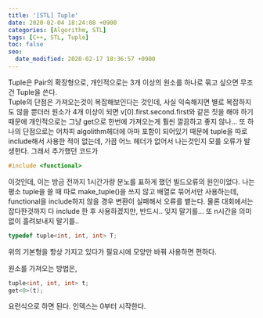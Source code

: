 ```yaml
---
title: '[STL] Tuple'
date: 2020-02-04 18:24:08 +0900
categories: [Algorithm, STL]
tags: [C++, STL, Tuple]
toc: false
seo:
  date_modified: 2020-02-17 18:36:57 +0900
---
```


Tuple은 Pair의 확장형으로, 개인적으로는 3개 이상의 원소를 하나로 묶고 싶으면 무조건 Tuple을 쓴다.<br>
Tuple의 단점은 가져오는것이 복잡해보인다는 것인데, 사실 익숙해지면 별로 복잡하지도 않을 뿐더러
원소가 4개 이상이 되면 v[0].first.second.first와 같은 짓을 해야 하기 때문에
개인적으로는 그냥 get으로 한번에 가져오는게 훨씬 깔끔하고 좋지 않나...
또 하나의 단점으로는 어차피 algolithm헤더에 아마 포함이 되어있기 때문에 tuple을 따로 include해서 사용한 적이 없는데,
가끔 어느 헤더가 없어서 나는것인지 모를 오류가 발생한다.
그래서 추가했던 코드가
```c++
#include <functional>
```
이것인데, 이는 방금 전까지 1시간가량 분노를 표하게 했던 빌드오류의 원인이었다.
나는 평소 tuple을 쓸 때 따로 make_tuple()을 쓰지 않고 배열로 묶어서만 사용하는데,
functional을 include하지 않을 경우 변환이 실패해서 오류를 뱉는다.
물론 대회에서는 잡다한것까지 다 include 한 후 사용하겠지만, 반드시.. 잊지 말기를... 또 n시간을 의미없이 흘려보내지 말기를..
```c++
typedef tuple<int, int, int> T;
```
위의 기본형을 항상 가지고 있다가 필요시에 모양만 바꿔 사용하면 편하다.

원소를 가져오는 방법은,
```c++
tuple<int, int, int> t;
get<0>(t);
```
요런식으로 하면 된다. 인덱스는 0부터 시작한다.
